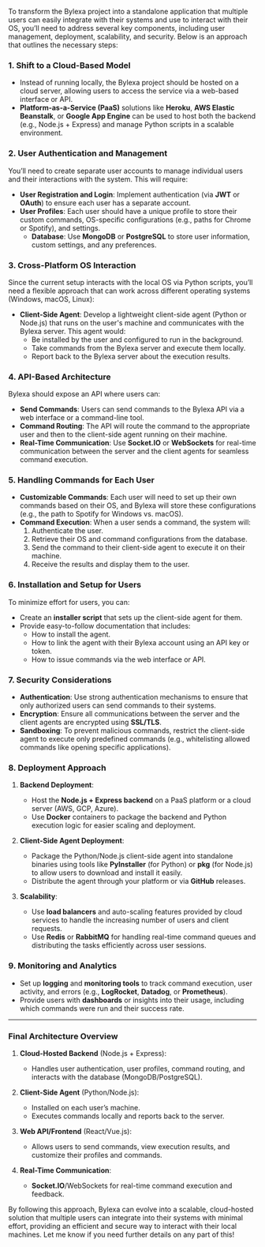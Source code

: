 To transform the Bylexa project into a standalone application that multiple users can easily integrate with their systems and use to interact with their OS, you’ll need to address several key components, including user management, deployment, scalability, and security. Below is an approach that outlines the necessary steps:

### **1. Shift to a Cloud-Based Model**
- Instead of running locally, the Bylexa project should be hosted on a cloud server, allowing users to access the service via a web-based interface or API.
- **Platform-as-a-Service (PaaS)** solutions like **Heroku**, **AWS Elastic Beanstalk**, or **Google App Engine** can be used to host both the backend (e.g., Node.js + Express) and manage Python scripts in a scalable environment.

### **2. User Authentication and Management**
You’ll need to create separate user accounts to manage individual users and their interactions with the system. This will require:
- **User Registration and Login**: Implement authentication (via **JWT** or **OAuth**) to ensure each user has a separate account.
- **User Profiles**: Each user should have a unique profile to store their custom commands, OS-specific configurations (e.g., paths for Chrome or Spotify), and settings.
  - **Database**: Use **MongoDB** or **PostgreSQL** to store user information, custom settings, and any preferences.
  
### **3. Cross-Platform OS Interaction**
Since the current setup interacts with the local OS via Python scripts, you’ll need a flexible approach that can work across different operating systems (Windows, macOS, Linux):
- **Client-Side Agent**: Develop a lightweight client-side agent (Python or Node.js) that runs on the user's machine and communicates with the Bylexa server. This agent would:
  - Be installed by the user and configured to run in the background.
  - Take commands from the Bylexa server and execute them locally.
  - Report back to the Bylexa server about the execution results.
  
### **4. API-Based Architecture**
Bylexa should expose an API where users can:
- **Send Commands**: Users can send commands to the Bylexa API via a web interface or a command-line tool.
- **Command Routing**: The API will route the command to the appropriate user and then to the client-side agent running on their machine.
- **Real-Time Communication**: Use **Socket.IO** or **WebSockets** for real-time communication between the server and the client agents for seamless command execution.

### **5. Handling Commands for Each User**
- **Customizable Commands**: Each user will need to set up their own commands based on their OS, and Bylexa will store these configurations (e.g., the path to Spotify for Windows vs. macOS).
- **Command Execution**: When a user sends a command, the system will:
  1. Authenticate the user.
  2. Retrieve their OS and command configurations from the database.
  3. Send the command to their client-side agent to execute it on their machine.
  4. Receive the results and display them to the user.

### **6. Installation and Setup for Users**
To minimize effort for users, you can:
- Create an **installer script** that sets up the client-side agent for them.
- Provide easy-to-follow documentation that includes:
  - How to install the agent.
  - How to link the agent with their Bylexa account using an API key or token.
  - How to issue commands via the web interface or API.

### **7. Security Considerations**
- **Authentication**: Use strong authentication mechanisms to ensure that only authorized users can send commands to their systems.
- **Encryption**: Ensure all communications between the server and the client agents are encrypted using **SSL/TLS**.
- **Sandboxing**: To prevent malicious commands, restrict the client-side agent to execute only predefined commands (e.g., whitelisting allowed commands like opening specific applications).

### **8. Deployment Approach**
1. **Backend Deployment**:
   - Host the **Node.js + Express backend** on a PaaS platform or a cloud server (AWS, GCP, Azure).
   - Use **Docker** containers to package the backend and Python execution logic for easier scaling and deployment.
  
2. **Client-Side Agent Deployment**:
   - Package the Python/Node.js client-side agent into standalone binaries using tools like **PyInstaller** (for Python) or **pkg** (for Node.js) to allow users to download and install it easily.
   - Distribute the agent through your platform or via **GitHub** releases.

3. **Scalability**:
   - Use **load balancers** and auto-scaling features provided by cloud services to handle the increasing number of users and client requests.
   - Use **Redis** or **RabbitMQ** for handling real-time command queues and distributing the tasks efficiently across user sessions.

### **9. Monitoring and Analytics**
- Set up **logging** and **monitoring tools** to track command execution, user activity, and errors (e.g., **LogRocket**, **Datadog**, or **Prometheus**).
- Provide users with **dashboards** or insights into their usage, including which commands were run and their success rate.

---

### Final Architecture Overview

1. **Cloud-Hosted Backend** (Node.js + Express):
   - Handles user authentication, user profiles, command routing, and interacts with the database (MongoDB/PostgreSQL).

2. **Client-Side Agent** (Python/Node.js):
   - Installed on each user’s machine.
   - Executes commands locally and reports back to the server.

3. **Web API/Frontend** (React/Vue.js):
   - Allows users to send commands, view execution results, and customize their profiles and commands.

4. **Real-Time Communication**:
   - **Socket.IO**/WebSockets for real-time command execution and feedback.

By following this approach, Bylexa can evolve into a scalable, cloud-hosted solution that multiple users can integrate into their systems with minimal effort, providing an efficient and secure way to interact with their local machines. Let me know if you need further details on any part of this!
